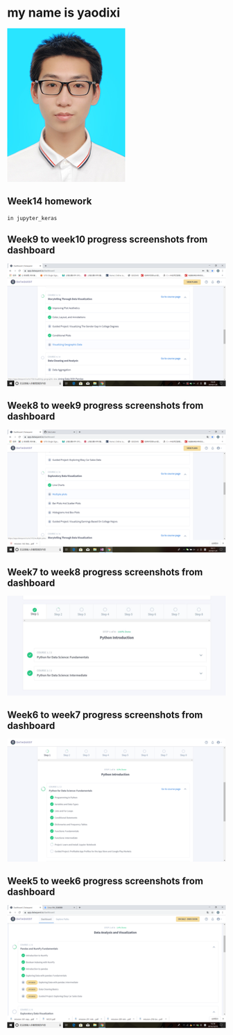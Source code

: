 
# my name is yaodixi
![](https://github.com/ophwsjtu18/ohw19f/blob/master/student/yaodixi/pictures/%E8%93%9D%E5%BA%95%E8%AF%81%E4%BB%B6%E7%85%A7.jpg)

## Week14 homework
    in jupyter_keras
## Week9 to week10 progress screenshots from dashboard
![](https://github.com/ophwsjtu18/ohw19f/blob/master/student/yaodixi/pictures/Week9%20to%20week10%20progress%20screenshots%20from%20dashboard.png)

## Week8 to week9 progress screenshots from dashboard
![](https://github.com/ophwsjtu18/ohw19f/blob/master/student/yaodixi/pictures/Week8%20to%20week9%20progress%20screenshots%20from%20dashboard.png)

## Week7 to week8 progress screenshots from dashboard
![](https://github.com/ophwsjtu18/ohw19f/blob/master/student/yaodixi/pictures/Week7%20to%20week8%20progress%20screenshots%20from%20dashboard.JPG)

## Week6 to week7 progress screenshots from dashboard
![](https://github.com/ophwsjtu18/ohw19f/blob/master/student/yaodixi/pictures/Week6%20to%20week7%20progress%20screenshots%20from%20dashboard.png)

## Week5 to week6 progress screenshots from dashboard
![](https://github.com/ophwsjtu18/ohw19f/blob/master/student/yaodixi/pictures/Week5_to_week6_progress_screenshots_from_dashboard.png)


